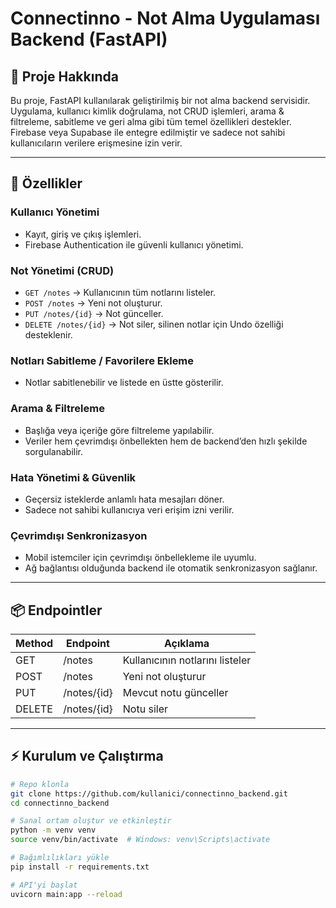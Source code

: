 # Connectinno - Not Alma Uygulaması Backend (FastAPI)

## 🎯 Proje Hakkında
Bu proje, FastAPI kullanılarak geliştirilmiş bir not alma backend servisidir.  
Uygulama, kullanıcı kimlik doğrulama, not CRUD işlemleri, arama & filtreleme, sabitleme ve geri alma gibi tüm temel özellikleri destekler.  
Firebase veya Supabase ile entegre edilmiştir ve sadece not sahibi kullanıcıların verilere erişmesine izin verir.

---

## 📝 Özellikler

### Kullanıcı Yönetimi
- Kayıt, giriş ve çıkış işlemleri.
- Firebase Authentication ile güvenli kullanıcı yönetimi.

### Not Yönetimi (CRUD)
- `GET /notes` → Kullanıcının tüm notlarını listeler.
- `POST /notes` → Yeni not oluşturur.
- `PUT /notes/{id}` → Not günceller.
- `DELETE /notes/{id}` → Not siler, silinen notlar için Undo özelliği desteklenir.

### Notları Sabitleme / Favorilere Ekleme
- Notlar sabitlenebilir ve listede en üstte gösterilir.

### Arama & Filtreleme
- Başlığa veya içeriğe göre filtreleme yapılabilir.
- Veriler hem çevrimdışı önbellekten hem de backend’den hızlı şekilde sorgulanabilir.

### Hata Yönetimi & Güvenlik
- Geçersiz isteklerde anlamlı hata mesajları döner.
- Sadece not sahibi kullanıcıya veri erişim izni verilir.

### Çevrimdışı Senkronizasyon
- Mobil istemciler için çevrimdışı önbellekleme ile uyumlu.
- Ağ bağlantısı olduğunda backend ile otomatik senkronizasyon sağlanır.

---

## 📦 Endpointler

| Method | Endpoint        | Açıklama                  |
|--------|----------------|---------------------------|
| GET    | /notes          | Kullanıcının notlarını listeler |
| POST   | /notes          | Yeni not oluşturur        |
| PUT    | /notes/{id}     | Mevcut notu günceller     |
| DELETE | /notes/{id}     | Notu siler|

---

## ⚡ Kurulum ve Çalıştırma

```bash
# Repo klonla
git clone https://github.com/kullanici/connectinno_backend.git
cd connectinno_backend

# Sanal ortam oluştur ve etkinleştir
python -m venv venv
source venv/bin/activate  # Windows: venv\Scripts\activate

# Bağımlılıkları yükle
pip install -r requirements.txt

# API'yi başlat
uvicorn main:app --reload
